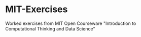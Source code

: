 # MIT-Exercises
Worked exercises from MIT Open Courseware "Introduction to Computational Thinking and Data Science"
